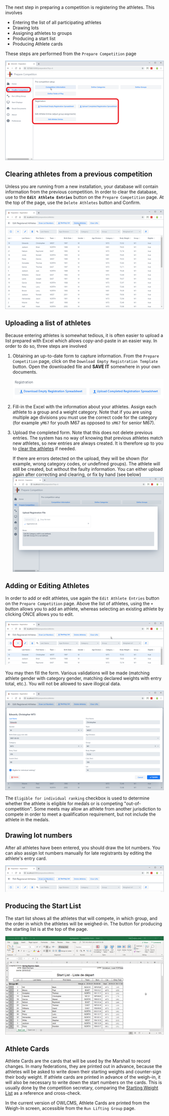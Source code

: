 The next step in preparing a competition is registering the athletes.  This involves

- Entering the list of all participating athletes
- Drawing lots
- Assigning athletes to groups
- Producing a start list
- Producing Athlete cards

These steps are performed from the `Prepare Competition` page

![022_EditAthletes](img/Preparation/022_EditAthletes.png)

## Clearing athletes from a previous competition

Unless you are running from a new installation, your database will contain information from the previous competition.  In order to clear the database, use to the **`Edit Athlete Entries`** button on the `Prepare Competition` page.   At the top of the page, use the `Delete Athletes` button and Confirm.

![070_Delete](img/Preparation/070_Delete.png)

## Uploading a list of athletes

Because entering athletes is somewhat tedious, it is often easier to upload a list prepared with Excel which allows copy-and-paste in an easier way.  In order to do so, three steps are involved

1. Obtaining an up-to-date form to capture information.  From the `Prepare Competition` page, click on the `Download Empty Registration Template` button.  Open the downloaded file and **SAVE IT** somewhere in your own documents.

   ![072_Download_Upload](img/Preparation/072_Download_Upload.png)

2. Fill-in the Excel with the information about your athletes.  Assign each athlete to a group and a weight category.  Note that if you are using multiple age divisions you must use the correct code for the category (for example `yM67` for youth M67 as opposed to `sM67` for senior M67).

3. Upload the completed form.  Note that this does not delete previous entries.  The system has no way of knowing that previous athletes match new athletes, so new entries are always created.  It is therefore up to you to [clear the athletes](#clearing-athletes-from-a-previous-competition) if needed.

   If there are errors detected on the upload, they will be shown (for example, wrong category codes, or undefined groups).  The athlete will still be created, but without the faulty information.  You can either upload again after correcting and clearing, or fix by hand (see below)
   ![074_Upload](img/Preparation/074_Upload.png)

## Adding or Editing Athletes

In order to add or edit athletes, use again the `Edit Athlete Entries` button on the `Prepare Competition` page.  Above the list of athletes, using the `+` button allows you to add an athlete, whereas selecting an existing athlete by clicking ONCE allows you to edit.

![080_adding](img/Preparation/080_adding.png)

You may then fill the form.  Various validations will be made (matching athlete gender with category gender, matching declared weights with entry total, etc.).  You will not be allowed to save illogical data.

![082_edition](img/Preparation/082_edition.png)

The `Eligible for individual ranking` checkbox is used to determine whether the athlete is eligible for medals or is competing "out-of-competition".  Some meets may allow an athlete from another jurisdiction to compete in order to meet a qualification requirement, but not include the athlete in the medals.

## Drawing lot numbers

After all athletes have been entered, you should draw the lot numbers.  You can also assign lot numbers manually for late registrants by editing the athlete's entry card.

![090_lots](img/Preparation/090_lots.png)

## Producing the Start List

The start list shows all the athletes that will compete, in which group, and the order in which the athletes will be weighed-in.  The button for producing the starting list is at the top of the page.

![092_starting](img/Preparation/092_starting.png)

## Athlete Cards

Athlete Cards are the cards that will be used by the Marshall to record changes.  In many federations, they are printed out in advance, because the athletes will be asked to write down their starting weights and counter-sign their body weight.  If athlete cards are printed in advance of the weigh-in, it will also be necessary to write down the start numbers on the cards.  This is usually done by the competition secretary, comparing the [Starting Weight List](#starting-weight-list) as a reference and cross-check.

In the current version of OWLCMS, Athlete Cards are printed from the Weigh-In screen, accessible from the `Run Lifting Group` page.  